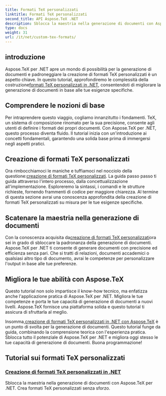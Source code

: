 ```yaml
---
title: Formati TeX personalizzati
linktitle: Formati TeX personalizzati
second_title: API Aspose.TeX .NET
description: Sblocca la maestria nella generazione di documenti con Aspose.TeX per .NET. Impara a creare formati TeX personalizzati senza sforzo in questo tutorial completo.
type: docs
weight: 31
url: /it/net/custom-tex-formats/
---
```

## introduzione

 Aspose.TeX per .NET apre un mondo di possibilità per la generazione di documenti e padroneggiare la creazione di formati TeX personalizzati è un aspetto chiave. In questo tutorial, approfondiremo le complessità della costruzione[formati TeX personalizzati in .NET](./create-custom-tex-formats/), consentendoti di migliorare la generazione di documenti in base alle tue esigenze specifiche.

## Comprendere le nozioni di base

Per intraprendere questo viaggio, cogliamo innanzitutto i fondamenti. TeX, un sistema di composizione rinomato per la sua precisione, consente agli utenti di definire i formati dei propri documenti. Con Aspose.TeX per .NET, questo processo diventa fluido. Il tutorial inizia con un'introduzione ai concetti fondamentali, garantendo una solida base prima di immergersi negli aspetti pratici.

## Creazione di formati TeX personalizzati

Ora rimbocchiamoci le maniche e tuffiamoci nel nocciolo della questione:[creazione di formati TeX personalizzati](./create-custom-tex-formats/). La guida passo passo ti guida attraverso l'intero processo, dalla concettualizzazione all'implementazione. Esploreremo la sintassi, i comandi e le strutture richieste, fornendo frammenti di codice per maggiore chiarezza. Al termine di questa sezione avrai una conoscenza approfondita della creazione di formati TeX personalizzati su misura per le tue esigenze specifiche.

## Scatenare la maestria nella generazione di documenti

 Con la conoscenza acquisita da[creazione di formati TeX personalizzati](./create-custom-tex-formats/)ora sei in grado di sbloccare la padronanza della generazione di documenti. Aspose.TeX per .NET ti consente di generare documenti con precisione ed efficienza senza pari. Che si tratti di relazioni, documenti accademici o qualsiasi altro tipo di documento, avrai le competenze per personalizzare l'output in base alle tue preferenze.

## Migliora le tue abilità con Aspose.TeX

Questo tutorial non solo impartisce il know-how tecnico, ma enfatizza anche l'applicazione pratica di Aspose.TeX per .NET. Migliora le tue competenze e porta le tue capacità di generazione di documenti a nuovi livelli. Aspose.TeX fornisce una piattaforma solida e questo tutorial ti assicura di sfruttarla al meglio.

 Insomma,[creazione di formati TeX personalizzati in .NET con Aspose.TeX](./create-custom-tex-formats/) è un punto di svolta per la generazione di documenti. Questo tutorial funge da guida, combinando la comprensione teorica con l'esperienza pratica. Sblocca tutto il potenziale di Aspose.TeX per .NET e migliora oggi stesso le tue capacità di generazione di documenti. Buona programmazione!
## Tutorial sui formati TeX personalizzati
### [Creazione di formati TeX personalizzati in .NET](./create-custom-tex-formats/)
Sblocca la maestria nella generazione di documenti con Aspose.TeX per .NET. Crea formati TeX personalizzati senza sforzo.